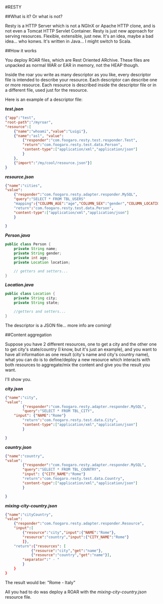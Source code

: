 #RESTY

##What is it? Or what is not?

Resty is a HTTP Server which is not a NGInX or Apache HTTP clone, and is not even a Tomcat HTTP Servlet Container.
Resty is just new approach for serving resources.
Flexible, extensible, just new.
It's an idea, maybe a bad idea... who konws.
It's written in Java... I might switch to Scala.


##How it works

You deploy ROAR files, which are Rest Oriented ARchive.
These files are unpacked as normal WAR or EAR in memory, not the HEAP though.

Inside the roar you write as many descriptor as you like, every descriptor file is intended to describe your resource.
Each descriptor can describe one or more resource. Each resource is described inside the descriptor file or in a different file, used just for the resource.

Here is an example of a descriptor file:


**_test.json_**

``` JSON
{"app":"test",
"root-path":"/myroar",
"resource":[
	{"name":"whoami","value":"Luigi"},
	{"name":"asl", "value":
		{"responder":"com.foogaro.resty.test.responder.Test",
		"return":"com.foogaro.resty.test.data.Person",
		"content-type":["application/xml","application/json"]
		}
	},
	{"import":"/my/cool/resource.json"}]
}
```


**_resource.json_**

``` JSON
{"name":"cities",
"value":
	{"responder":"com.foogaro.resty.adapter.responder.MySQL",
	"query":"SELECT * FROM TBL_USERS"
	"mapping":{"COLUMN_AGE":"age","COLUMN_SEX":"gender","COLUMN_LOCATION":"location"}
	"return":"com.foogaro.resty.test.data.Person",
	"content-type":["application/xml","application/json"]
	}
	
}
```

**_Person.java_**

``` Java
public class Person {
	private String name;
	private String gender;
	private int age;
	private Location location;

	// getters and setters...
}
```

**_Location.java_**

``` Java
public class Location {
	private String city;
	private String state;

	//getters and setters...
}
```
The descriptor is a JSON file... more info are coming!

##Content aggregation

Suppose you have 2 different resources, one to get a city and the other one to get city's state/country (I know, but it's just an example), and you want to have all information as one result (city's name and city's country name), what you can do is to define/deploy a new resource which interacts with both resources to aggregate/mix the content and give you the result you want.

I'll show you.

**_city.json_**

``` JSON
{"name":"city",
"value":
        {"responder":"com.foogaro.resty.adapter.responder.MySQL",
        "query":"SELECT * FROM TBL_CITY",
	"input": {"NAME":"Rome"}
        "return":"com.foogaro.resty.test.data.City",
        "content-type":["application/xml","application/json"]
        }

}
```

**_country.json_**

``` JSON
{"name":"country",
"value":
        {"responder":"com.foogaro.resty.adapter.responder.MySQL",
        "query":"SELECT * FROM TBL_COUNTRY",
        "input": {"CITY_NAME":"Rome"}
        "return":"com.foogaro.resty.test.data.Country",
        "content-type":["application/xml","application/json"]
        }

}
```

**_mixing-city-country.json_**

``` JSON
{"name":"cityCountry",
"value":
	{"responder":"com.foogaro.resty.adapter.responder.Resource",
	"input":[
		{"resource":"city","input":{"NAME":"Rome"},
		"resource":"country","input":{"CITY_NAME":"Rome"}
		]},
	"return":{"resources": [
			{"resource":"city","get":"name"},
			{"resource":"country","get":"name"}],
		"separator":" - "
		}
	}
}

```

The result would be:
"Rome - Italy"

All you had to do was deploy a ROAR with the *mixing-city-country.json* resource file.
